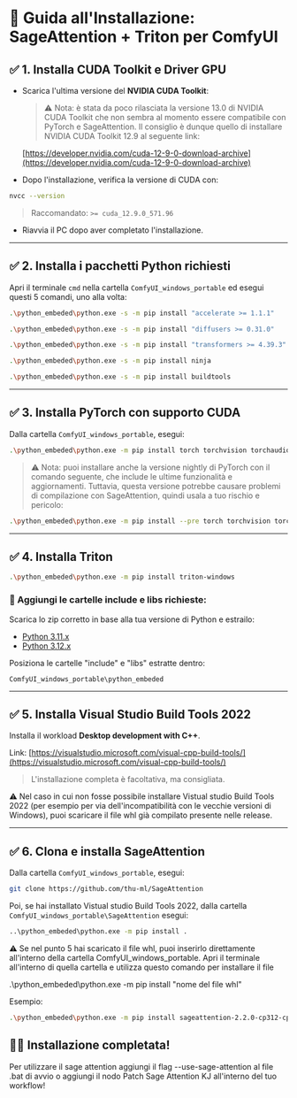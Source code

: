 # 🔧 Guida all'Installazione: SageAttention + Triton per ComfyUI

## ✅ 1. Installa CUDA Toolkit e Driver GPU

- Scarica l'ultima versione del **NVIDIA CUDA Toolkit**:

  > ⚠️ Nota: è stata da poco rilasciata la versione 13.0 di NVIDIA CUDA Toolkit che non sembra al momento essere compatibile con PyTorch e SageAttention. Il consiglio è dunque quello di installare NVIDIA CUDA Toolkit 12.9 al seguente link:

  [https://developer.nvidia.com/cuda-12-9-0-download-archive](https://developer.nvidia.com/cuda-12-9-0-download-archive)

- Dopo l'installazione, verifica la versione di CUDA con:

```bash
nvcc --version
```

> Raccomandato: `>= cuda_12.9.0_571.96`

- Riavvia il PC dopo aver completato l'installazione.

---

## ✅ 2. Installa i pacchetti Python richiesti

Apri il terminale `cmd` nella cartella `ComfyUI_windows_portable` ed esegui questi 5 comandi, uno alla volta:

```bash
.\python_embeded\python.exe -s -m pip install "accelerate >= 1.1.1"
```
```bash
.\python_embeded\python.exe -s -m pip install "diffusers >= 0.31.0"
```
```bash
.\python_embeded\python.exe -s -m pip install "transformers >= 4.39.3"
```
```bash
.\python_embeded\python.exe -s -m pip install ninja
```
```bash
.\python_embeded\python.exe -s -m pip install buildtools
```

---

## ✅ 3. Installa PyTorch con supporto CUDA

Dalla cartella `ComfyUI_windows_portable`, esegui:

```bash
.\python_embeded\python.exe -m pip install torch torchvision torchaudio --extra-index-url https://download.pytorch.org/whl/cu129 --upgrade
```

> ⚠️ Nota: puoi installare anche la versione nightly di PyTorch con il comando seguente, che include le ultime funzionalità e aggiornamenti. Tuttavia, questa versione potrebbe causare problemi di compilazione con SageAttention, quindi usala a tuo rischio e pericolo:

```bash
.\python_embeded\python.exe -m pip install --pre torch torchvision torchaudio --index-url https://download.pytorch.org/whl/nightly/cu129 --upgrade
```

---

## ✅ 4. Installa Triton

```bash
.\python_embeded\python.exe -m pip install triton-windows
```

### 🧹 Aggiungi le cartelle include e libs richieste:

Scarica lo zip corretto in base alla tua versione di Python e estrailo:

- [Python 3.11.x](https://github.com/woct0rdho/triton-windows/releases/download/v3.0.0-windows.post1/python_3.11.9_include_libs.zip)
- [Python 3.12.x](https://github.com/woct0rdho/triton-windows/releases/download/v3.0.0-windows.post1/python_3.12.7_include_libs.zip)

Posiziona le cartelle "include" e "libs" estratte dentro:

```
ComfyUI_windows_portable\python_embeded
```

---

## ✅ 5. Installa Visual Studio Build Tools 2022

Installa il workload **Desktop development with C++**.

Link: [https://visualstudio.microsoft.com/visual-cpp-build-tools/](https://visualstudio.microsoft.com/visual-cpp-build-tools/)

> L'installazione completa è facoltativa, ma consigliata.

 ⚠️ Nel caso in cui non fosse possibile installare Vistual studio Build Tools 2022 (per esempio per via dell'incompatibilità con le vecchie versioni di Windows), puoi scaricare il file whl già compilato presente nelle release.

---

## ✅ 6. Clona e installa SageAttention

Dalla cartella `ComfyUI_windows_portable`, esegui:

```bash
git clone https://github.com/thu-ml/SageAttention
```

Poi, se hai installato Vistual studio Build Tools 2022, dalla cartella `ComfyUI_windows_portable\SageAttention` esegui:

```bash
..\python_embeded\python.exe -m pip install .
```
⚠️ Se nel punto 5 hai scaricato il file whl, puoi inserirlo direttamente all'interno della cartella ComfyUI_windows_portable. Apri il terminale all'interno di quella cartella e utilizza questo comando per installare il file

.\python_embeded\python.exe -m pip install "nome del file whl"

Esempio:

```bash
.\python_embeded\python.exe -m pip install sageattention-2.2.0-cp312-cp312-win_amd64.whl

```

## 🎉🎊 Installazione completata!

Per utilizzare il sage attention aggiungi il flag --use-sage-attention al file .bat di avvio o aggiungi il nodo Patch Sage Attention KJ all'interno del tuo workflow!